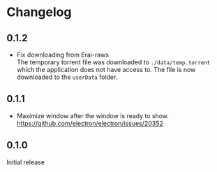# Changelog

## 0.1.2

- Fix downloading from Erai-raws  
  The temporary torrent file was downloaded to `./data/temp.torrent` which the application does not have access to. The file is now downloaded to the `userData` folder.

## 0.1.1

- Maximize window after the window is ready to show.  
  https://github.com/electron/electron/issues/20352

## 0.1.0

Initial release

